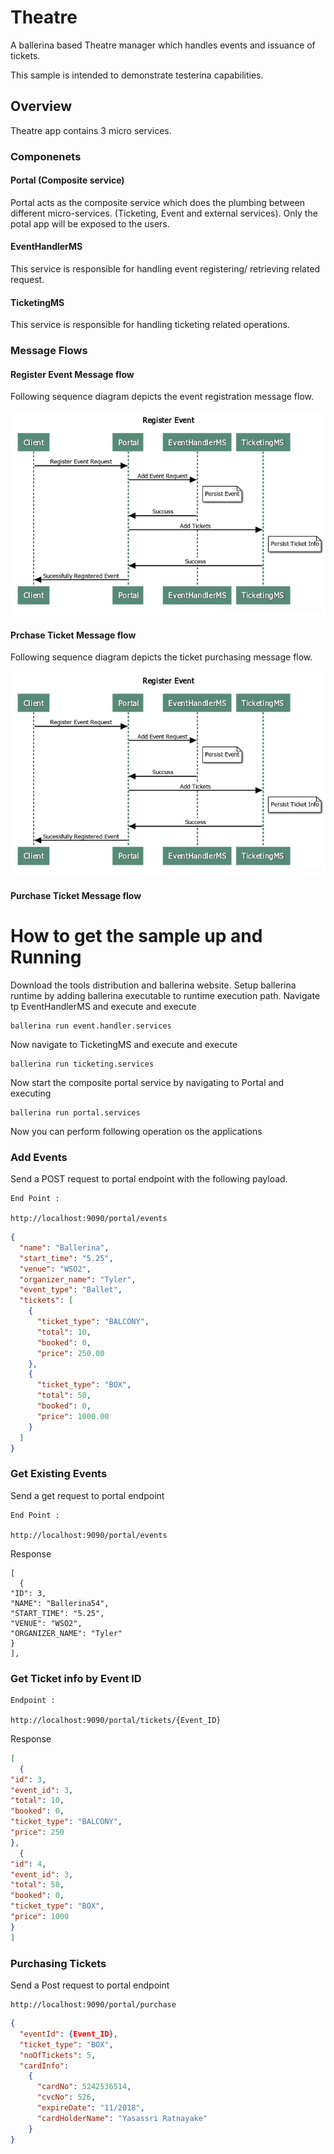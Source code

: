# Theatre

A ballerina based Theatre manager which handles events and issuance of tickets.

This sample is intended to  demonstrate testerina capabilities.

## Overview

Theatre app contains 3 micro services.

### Componenets

#### Portal (Composite service)

Portal acts as the composite service which does the plumbing between different micro-services. (Ticketing, Event and external services). Only the potal app will be exposed to the users. 

#### EventHandlerMS

This service is responsible for handling event registering/ retrieving related request. 

#### TicketingMS

This service is responsible for handling ticketing related operations. 


### Message Flows

#### Register Event Message flow

Following sequence diagram depicts the event registration message flow.

![Alt text](resources/images/EventRegisterFlow_2.png?raw=true "Register Event")

#### Prchase Ticket Message flow

Following sequence diagram depicts the ticket purchasing message flow.

![Alt text](resources/images/EventRegisterFlow_2.png?raw=true "Purchase Ticket")

#### Purchase Ticket Message flow

# How to get the sample up and Running

Download the tools distribution and ballerina website.
Setup ballerina runtime by adding ballerina executable to runtime execution path.
Navigate tp EventHandlerMS and execute and execute
````shell
ballerina run event.handler.services
````
Now navigate to TicketingMS and execute and execute

````shell
ballerina run ticketing.services
````
Now start the composite portal service by navigating to Portal and executing      
````shell
ballerina run portal.services
````

Now you can perform following operation os the applications

### Add Events

Send a POST request to portal endpoint with the following payload.

````
End Point :

http://localhost:9090/portal/events
`````
````json
{
  "name": "Ballerina",
  "start_time": "5.25",
  "venue": "WSO2",
  "organizer_name": "Tyler",
  "event_type": "Ballet",
  "tickets": [
    {
      "ticket_type": "BALCONY",
      "total": 10,
      "booked": 0,
      "price": 250.00
    },
    {
      "ticket_type": "BOX",
      "total": 50,
      "booked": 0,
      "price": 1000.00
    }
  ]
}
````

### Get Existing Events

Send a get request to portal endpoint
 
 ````
 End Point :
 
 http://localhost:9090/portal/events
 ````
 
 Response
 
 ````
 [
   {
 "ID": 3,
 "NAME": "Ballerina54",
 "START_TIME": "5.25",
 "VENUE": "WSO2",
 "ORGANIZER_NAME": "Tyler"
 }
 ],
 ````

### Get Ticket info by Event ID

````
Endpoint : 

http://localhost:9090/portal/tickets/{Event_ID}
````

Response

````json
[
  {
"id": 3,
"event_id": 3,
"total": 10,
"booked": 0,
"ticket_type": "BALCONY",
"price": 250
},
  {
"id": 4,
"event_id": 3,
"total": 50,
"booked": 0,
"ticket_type": "BOX",
"price": 1000
}
]
````

### Purchasing Tickets

Send a Post request to portal endpoint
````
http://localhost:9090/portal/purchase
````

````json
{
  "eventId": {Event_ID},
  "ticket_type": "BOX",
  "noOfTickets": 5,
  "cardInfo": 
    {
      "cardNo": 5242536514,
      "cvcNo": 526,
      "expireDate": "11/2018",
      "cardHolderName": "Yasassri Ratnayake"
    }
}
````

